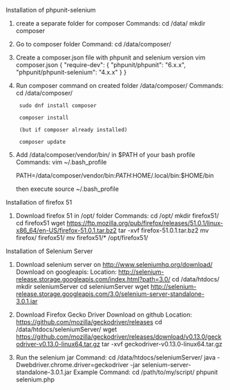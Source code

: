 Installation of phpunit-selenium

1. create a separate folder for composer
    Commands:
        cd /data/
        mkdir composer

2. Go to composer folder
    Command:
        cd /data/composer/

3. Create a composer.json file with phpunit and selenium version
    vim composer.json
{
  "require-dev": {
    "phpunit/phpunit": "6.x.x",
    "phpunit/phpunit-selenium": "4.x.x"
  }
}

4. Run composer command on created folder /data/composer/
    Commands:
        cd /data/composer/

        sudo dnf install composer

        composer install

        (but if composer already installed)

        composer update

5. Add /data/composer/vendor/bin/ in $PATH of your bash profile
    Commands:
        vim ~/.bash_profile
    
    PATH=/data/composer/vendor/bin:$PATH:$HOME/.local/bin:$HOME/bin

    then execute source ~/.bash_profile


Installation of firefox 51

1. Download firefox 51 in /opt/ folder
    Commands:
        cd /opt/
        mkdir firefox51/
        cd firefox51
        wget https://ftp.mozilla.org/pub/firefox/releases/51.0.1/linux-x86_64/en-US/firefox-51.0.1.tar.bz2
        tar -xvf firefox-51.0.1.tar.bz2
        mv firefox/ firefox51/
        mv firefox51/* /opt/firefox51/
        

Installation of Selenium Server
1. Download selenium server on http://www.seleniumhq.org/download/
    Download on googleapis:
    Location: http://selenium-release.storage.googleapis.com/index.html?path=3.0/
        cd /data/htdocs/
        mkdir seleniumServer
        cd seleniumServer
        wget http://selenium-release.storage.googleapis.com/3.0/selenium-server-standalone-3.0.1.jar

2. Download Firefox Gecko Driver
    Download on github
    Location: https://github.com/mozilla/geckodriver/releases
        cd /data/htdocs/seleniumServer/
        wget https://github.com/mozilla/geckodriver/releases/download/v0.13.0/geckodriver-v0.13.0-linux64.tar.gz
        tar -xvf geckodriver-v0.13.0-linux64.tar.gz

3. Run the selenium jar
    Command:
        cd /data/htdocs/seleniumServer/
        java -Dwebdriver.chrome.driver=geckodriver -jar selenium-server-standalone-3.0.1.jar 
Example Command:
        cd /path/to/my/script/
        phpunit selenium.php
